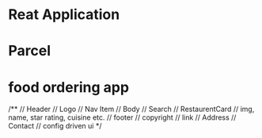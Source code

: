 # Reat Application

# Parcel


# food ordering app
/** 
// Header
//      Logo
//      Nav Item
// Body
//      Search
//      RestaurentCard
//          img, name, star rating, cuisine etc.
// footer
//      copyright
//      link
//      Address
//      Contact
//      config driven ui
*/
